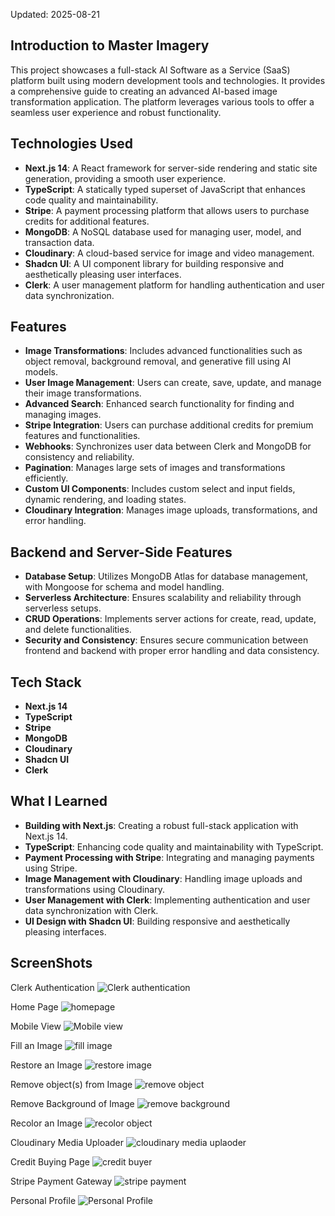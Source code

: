 Updated: 2025-08-21

## Introduction to Master Imagery

This project showcases a full-stack AI Software as a Service (SaaS) platform built using modern development tools and technologies. It provides a comprehensive guide to creating an advanced AI-based image transformation application. The platform leverages various tools to offer a seamless user experience and robust functionality.

## Technologies Used

- **Next.js 14**: A React framework for server-side rendering and static site generation, providing a smooth user experience.
- **TypeScript**: A statically typed superset of JavaScript that enhances code quality and maintainability.
- **Stripe**: A payment processing platform that allows users to purchase credits for additional features.
- **MongoDB**: A NoSQL database used for managing user, model, and transaction data.
- **Cloudinary**: A cloud-based service for image and video management.
- **Shadcn UI**: A UI component library for building responsive and aesthetically pleasing user interfaces.
- **Clerk**: A user management platform for handling authentication and user data synchronization.

## Features

- **Image Transformations**: Includes advanced functionalities such as object removal, background removal, and generative fill using AI models.
- **User Image Management**: Users can create, save, update, and manage their image transformations.
- **Advanced Search**: Enhanced search functionality for finding and managing images.
- **Stripe Integration**: Users can purchase additional credits for premium features and functionalities.
- **Webhooks**: Synchronizes user data between Clerk and MongoDB for consistency and reliability.
- **Pagination**: Manages large sets of images and transformations efficiently.
- **Custom UI Components**: Includes custom select and input fields, dynamic rendering, and loading states.
- **Cloudinary Integration**: Manages image uploads, transformations, and error handling.

## Backend and Server-Side Features

- **Database Setup**: Utilizes MongoDB Atlas for database management, with Mongoose for schema and model handling.
- **Serverless Architecture**: Ensures scalability and reliability through serverless setups.
- **CRUD Operations**: Implements server actions for create, read, update, and delete functionalities.
- **Security and Consistency**: Ensures secure communication between frontend and backend with proper error handling and data consistency.

## Tech Stack

- **Next.js 14**
- **TypeScript**
- **Stripe**
- **MongoDB**
- **Cloudinary**
- **Shadcn UI**
- **Clerk**

## What I Learned

- **Building with Next.js**: Creating a robust full-stack application with Next.js 14.
- **TypeScript**: Enhancing code quality and maintainability with TypeScript.
- **Payment Processing with Stripe**: Integrating and managing payments using Stripe.
- **Image Management with Cloudinary**: Handling image uploads and transformations using Cloudinary.
- **User Management with Clerk**: Implementing authentication and user data synchronization with Clerk.
- **UI Design with Shadcn UI**: Building responsive and aesthetically pleasing interfaces.

## ScreenShots
Clerk Authentication
![Clerk authentication](https://github.com/Ibrahim77890/unbounded_imagination/assets/116308180/d8fe0edc-6264-4fb4-984a-d866482124d1)

Home Page
![homepage](https://github.com/Ibrahim77890/unbounded_imagination/assets/116308180/dd14aba9-1ae0-4791-b1d4-b30f3e921503)

Mobile View
![Mobile view](https://github.com/Ibrahim77890/unbounded_imagination/assets/116308180/15f47b4e-a95f-4a04-bc7d-fad87758152d)

Fill an Image
![fill image](https://github.com/Ibrahim77890/unbounded_imagination/assets/116308180/7bfc805d-078c-4d15-9087-294b0b78edb9)

Restore an Image
![restore image](https://github.com/Ibrahim77890/unbounded_imagination/assets/116308180/6d1cef96-5e70-4630-a724-d458b448d85f)

Remove object(s) from Image
![remove object](https://github.com/Ibrahim77890/unbounded_imagination/assets/116308180/e3ad0b1f-c943-468d-ac33-26edf8ee323e)

Remove Background of Image
![remove background](https://github.com/Ibrahim77890/unbounded_imagination/assets/116308180/7db6d636-eaea-41f0-9bfe-6082008bef3f)

Recolor an Image
![recolor object](https://github.com/Ibrahim77890/unbounded_imagination/assets/116308180/fdb54cf3-753a-4046-a16e-0c9228b82417)

Cloudinary Media Uploader
![cloudinary media uplaoder](https://github.com/Ibrahim77890/unbounded_imagination/assets/116308180/62823e16-4cb7-4a01-8d8d-25d323629559)

Credit Buying Page
![credit buyer](https://github.com/Ibrahim77890/unbounded_imagination/assets/116308180/49460b84-6967-45d3-bd31-4858154d6bbc)

Stripe Payment Gateway
![stripe payment](https://github.com/Ibrahim77890/unbounded_imagination/assets/116308180/2a194b71-6210-41c0-90aa-0a6bf8bdfdc5)

Personal Profile
![Personal Profile](https://github.com/Ibrahim77890/unbounded_imagination/assets/116308180/fbc07801-03c4-4a0a-b7a3-ab5e51d0b35a)